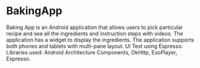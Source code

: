 # BakingApp
Baking App is an Android application that allows users to pick particular recipe and see all the ingredients and instruction steps with videos. The application has a widget to display the ingredients. 
The application supports both phones and tablets with multi-pane layout. UI Test using Espresso.
Libraries used: Android Architecture Components, OkHttp, ExoPlayer, Espresso.
